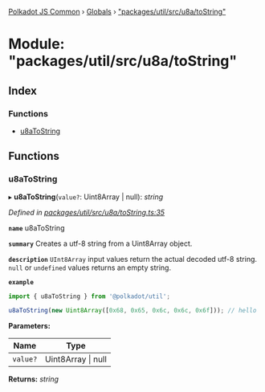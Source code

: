 [Polkadot JS Common](../README.md) › [Globals](../globals.md) › ["packages/util/src/u8a/toString"](_packages_util_src_u8a_tostring_.md)

# Module: "packages/util/src/u8a/toString"

## Index

### Functions

* [u8aToString](_packages_util_src_u8a_tostring_.md#u8atostring)

## Functions

###  u8aToString

▸ **u8aToString**(`value?`: Uint8Array | null): *string*

*Defined in [packages/util/src/u8a/toString.ts:35](https://github.com/polkadot-js/common/blob/d176c7471/packages/util/src/u8a/toString.ts#L35)*

**`name`** u8aToString

**`summary`** Creates a utf-8 string from a Uint8Array object.

**`description`** 
`UInt8Array` input values return the actual decoded utf-8 string. `null` or `undefined` values returns an empty string.

**`example`** 
<BR>

```javascript
import { u8aToString } from '@polkadot/util';

u8aToString(new Uint8Array([0x68, 0x65, 0x6c, 0x6c, 0x6f])); // hello
```

**Parameters:**

Name | Type |
------ | ------ |
`value?` | Uint8Array &#124; null |

**Returns:** *string*
